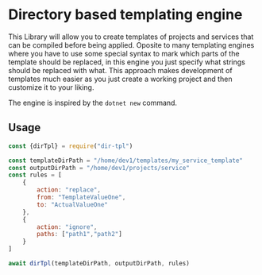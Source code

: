 # Directory based templating engine

This Library will allow you to create templates of projects and services that can be compiled before being applied. Oposite to many templating engines where you have to use some special syntax to mark which parts of the template should be replaced, in this engine you just specify what strings should be replaced with what. This approach makes development of templates much easier as you just create a working project and then customize it to your liking.

The engine is inspired by the ```dotnet new``` command.  

## Usage

``` js
const {dirTpl} = require("dir-tpl")

const templateDirPath = "/home/dev1/templates/my_service_template"
const outputDirPath = "/home/dev1/projects/service"
const rules = [
    {
        action: "replace",
        from: "TemplateValueOne",
        to: "ActualValueOne"
    },
    {
        action: "ignore",
        paths: ["path1","path2"]
    }
]

await dirTpl(templateDirPath, outputDirPath, rules)
```

